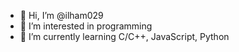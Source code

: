 - 👋 Hi, I’m @ilham029
- 👀 I’m interested in programming
- 🌱 I’m currently learning C/C++, JavaScript, Python

<!---
ilham029/ilham029 is a ✨ special ✨ repository because its `README.md` (this file) appears on your GitHub profile.
You can click the Preview link to take a look at your changes.
--->
